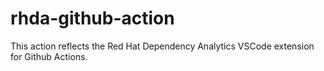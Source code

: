 # rhda-github-action
This action reflects the Red Hat Dependency Analytics VSCode extension for Github Actions.
